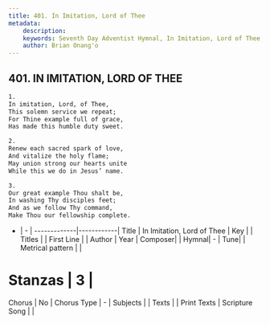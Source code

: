 ```yaml
---
title: 401. In Imitation, Lord of Thee
metadata:
    description: 
    keywords: Seventh Day Adventist Hymnal, In Imitation, Lord of Thee, , 
    author: Brian Onang'o
---
```



## 401. IN IMITATION, LORD OF THEE

```txt
1.
In imitation, Lord, of Thee,
This solemn service we repeat;
For Thine example full of grace,
Has made this humble duty sweet.

2.
Renew each sacred spark of love,
And vitalize the holy flame;
May union strong our hearts unite
While this we do in Jesus’ name.

3.
Our great example Thou shalt be,
In washing Thy disciples feet;
And as we follow Thy command,
Make Thou our fellowship complete.
```

- |   -  |
-------------|------------|
Title | In Imitation, Lord of Thee |
Key |  |
Titles |  |
First Line |  |
Author | 
Year | 
Composer|  |
Hymnal|  - |
Tune|  |
Metrical pattern | |
# Stanzas | 3 |
Chorus | No |
Chorus Type | - |
Subjects |  |
Texts |  |
Print Texts | 
Scripture Song |  |
  
